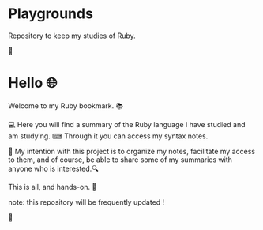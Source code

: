 # Playgrounds
Repository to keep my studies of Ruby.

🌟

# Hello 🌐

Welcome to my Ruby bookmark. 📚

💻 Here you will find a summary of the Ruby language I have studied and am studying.
⌨ Through it you can access my syntax notes.

💾 My intention with this project is to organize my notes, facilitate my access to them, and of course, be able to share some of my summaries with anyone who is interested.🔍

This is all, and hands-on. 🏁




note: this repository will be frequently updated !

🌟